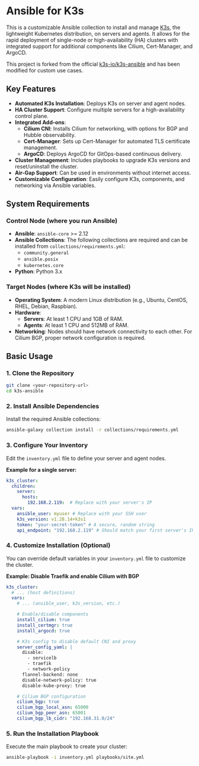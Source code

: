 # Ansible for K3s

This is a customizable Ansible collection to install and manage [K3s](https://k3s.io/), the lightweight Kubernetes distribution, on servers and agents. It allows for the rapid deployment of single-node or high-availability (HA) clusters with integrated support for additional components like Cilium, Cert-Manager, and ArgoCD.

This project is forked from the official [k3s-io/k3s-ansible](https://github.com/k3s-io/k3s-ansible) and has been modified for custom use cases.

## Key Features

- **Automated K3s Installation**: Deploys K3s on server and agent nodes.
- **HA Cluster Support**: Configure multiple servers for a high-availability control plane.
- **Integrated Add-ons**:
    - **Cilium CNI**: Installs Cilium for networking, with options for BGP and Hubble observability.
    - **Cert-Manager**: Sets up Cert-Manager for automated TLS certificate management.
    - **ArgoCD**: Deploys ArgoCD for GitOps-based continuous delivery.
- **Cluster Management**: Includes playbooks to upgrade K3s versions and reset/uninstall the cluster.
- **Air-Gap Support**: Can be used in environments without internet access.
- **Customizable Configuration**: Easily configure K3s, components, and networking via Ansible variables.

## System Requirements

### Control Node (where you run Ansible)
- **Ansible**: `ansible-core` >= 2.12
- **Ansible Collections**: The following collections are required and can be installed from `collections/requirements.yml`:
    - `community.general`
    - `ansible.posix`
    - `kubernetes.core`
- **Python**: Python 3.x

### Target Nodes (where K3s will be installed)
- **Operating System**: A modern Linux distribution (e.g., Ubuntu, CentOS, RHEL, Debian, Raspbian).
- **Hardware**:
    - **Servers**: At least 1 CPU and 1GB of RAM.
    - **Agents**: At least 1 CPU and 512MB of RAM.
- **Networking**: Nodes should have network connectivity to each other. For Cilium BGP, proper network configuration is required.

## Basic Usage

### 1. Clone the Repository
```bash
git clone <your-repository-url>
cd k3s-ansible
```

### 2. Install Ansible Dependencies
Install the required Ansible collections:
```bash
ansible-galaxy collection install -r collections/requirements.yml
```

### 3. Configure Your Inventory
Edit the `inventory.yml` file to define your server and agent nodes.

**Example for a single server:**
```yaml
k3s_cluster:
  children:
    server:
      hosts:
        192.168.2.119:  # Replace with your server's IP
  vars:
    ansible_user: myuser # Replace with your SSH user
    k3s_version: v1.28.14+k3s1
    token: "your-secret-token" # A secure, random string
    api_endpoint: "192.168.2.119" # Should match your first server's IP
```

### 4. Customize Installation (Optional)
You can override default variables in your `inventory.yml` file to customize the cluster.

**Example: Disable Traefik and enable Cilium with BGP**
```yaml
k3s_cluster:
  # ... (host definitions)
  vars:
    # ... (ansible_user, k3s_version, etc.)

    # Enable/disable components
    install_cilium: true
    install_certmgr: true
    install_argocd: true

    # K3s config to disable default CNI and proxy
    server_config_yaml: |
      disable:
        - servicelb
        - traefik
        - network-policy
      flannel-backend: none
      disable-network-policy: true
      disable-kube-proxy: true

    # Cilium BGP configuration
    cilium_bgp: true
    cilium_bgp_local_asn: 65000
    cilium_bgp_peer_asn: 65001
    cilium_bgp_lb_cidr: "192.168.31.0/24"
```

### 5. Run the Installation Playbook
Execute the main playbook to create your cluster:
```bash
ansible-playbook -i inventory.yml playbooks/site.yml
```

